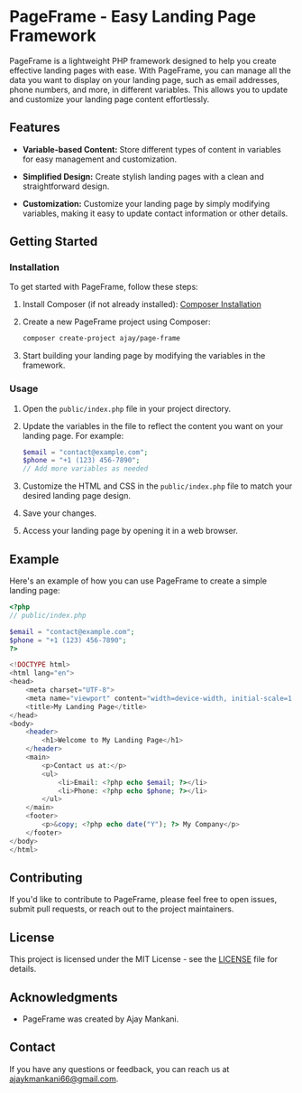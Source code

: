 # PageFrame - Easy Landing Page Framework

PageFrame is a lightweight PHP framework designed to help you create effective landing pages with ease. With PageFrame, you can manage all the data you want to display on your landing page, such as email addresses, phone numbers, and more, in different variables. This allows you to update and customize your landing page content effortlessly.

## Features

- **Variable-based Content:** Store different types of content in variables for easy management and customization.

- **Simplified Design:** Create stylish landing pages with a clean and straightforward design.

- **Customization:** Customize your landing page by simply modifying variables, making it easy to update contact information or other details.

## Getting Started

### Installation

To get started with PageFrame, follow these steps:

1. Install Composer (if not already installed): [Composer Installation](https://getcomposer.org/doc/00-intro.md)

2. Create a new PageFrame project using Composer:

   ```bash
   composer create-project ajay/page-frame
   ```

3. Start building your landing page by modifying the variables in the framework.

### Usage

1. Open the `public/index.php` file in your project directory.

2. Update the variables in the file to reflect the content you want on your landing page. For example:

   ```php
   $email = "contact@example.com";
   $phone = "+1 (123) 456-7890";
   // Add more variables as needed
   ```

3. Customize the HTML and CSS in the `public/index.php` file to match your desired landing page design.

4. Save your changes.

5. Access your landing page by opening it in a web browser.

## Example

Here's an example of how you can use PageFrame to create a simple landing page:

```php
<?php
// public/index.php

$email = "contact@example.com";
$phone = "+1 (123) 456-7890";
?>

<!DOCTYPE html>
<html lang="en">
<head>
    <meta charset="UTF-8">
    <meta name="viewport" content="width=device-width, initial-scale=1.0">
    <title>My Landing Page</title>
</head>
<body>
    <header>
        <h1>Welcome to My Landing Page</h1>
    </header>
    <main>
        <p>Contact us at:</p>
        <ul>
            <li>Email: <?php echo $email; ?></li>
            <li>Phone: <?php echo $phone; ?></li>
        </ul>
    </main>
    <footer>
        <p>&copy; <?php echo date("Y"); ?> My Company</p>
    </footer>
</body>
</html>
```

## Contributing

If you'd like to contribute to PageFrame, please feel free to open issues, submit pull requests, or reach out to the project maintainers.

## License

This project is licensed under the MIT License - see the [LICENSE](LICENSE) file for details.

## Acknowledgments

- PageFrame was created by Ajay Mankani.

## Contact

If you have any questions or feedback, you can reach us at ajaykmankani66@gmail.com.
